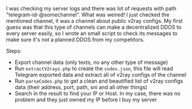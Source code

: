 I was checking my server logs and there was lot of requests with path "telegram-id-@somechannel". What was weired! I just checked the mentioned channel, it was a channel about public v2ray configs. My first guess was that this type of channels can make a decentralized DDOS to every server easily, so I wrote an small script to check its messages to make sure it's not a planned DDOS from my competitors.

Steps:
- Export channel data (only texts, no any other type of message)
- Run `extractV2rays.php` to create the `codes.json`, this file will read Telegram exported data and extract all of v2ray configs of the channel
- Run `parseCodes.php` to get a clean and beautified list of v2ray configs data (their address, port, path, sni and all other things)
- Search in the result to find your IP or Host. In my case, there was no problem and they just owned my IP before I buy my server
